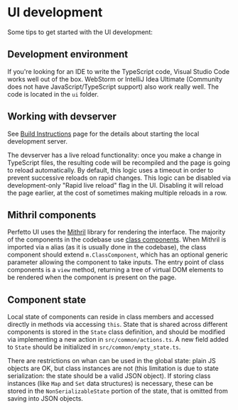 # UI development

Some tips to get started with the UI development:

## Development environment

If you're looking for an IDE to write the TypeScript code, Visual Studio Code
works well out of the box. WebStorm or IntelliJ Idea Ultimate (Community does
not have JavaScript/TypeScript support) also work really well. The code is
located in the `ui` folder.

## Working with devserver

See [Build Instructions](build-instructions.md) page for the details about
starting the local development server.

The devserver has a live reload functionality: once you make a change in
TypeScript files, the resulting code will be recompiled and the page is going to
reload automatically. By default, this logic uses a timeout in order to prevent
successive reloads on rapid changes. This logic can be disabled via
development-only "Rapid live reload" flag in the UI. Disabling it will reload
the page earlier, at the cost of sometimes making multiple reloads in a row.

## Mithril components

Perfetto UI uses the [Mithril](https://mithril.js.org/) library for rendering
the interface. The majority of the components in the codebase use
[class components](https://mithril.js.org/components.html#classes). When Mithril
is imported via `m` alias (as it is usually done in the codebase), the class
component should extend `m.ClassComponent`, which has an optional generic
parameter allowing the component to take inputs. The entry point of class
components is a `view` method, returning a tree of virtual DOM elements to be
rendered when the component is present on the page.

## Component state

Local state of components can reside in class members and accessed directly in
methods via accessing `this`. State that is shared across different components
is stored in the `State` class definition, and should be modified via
implementing a new action in `src/common/actions.ts`. A new field added to
`State` should be initialized in `src/common/empty_state.ts`.

There are restrictions on whan can be used in the global state: plain JS objects
are OK, but class instances are not (this limitation is due to state
serialization: the state should be a valid JSON object). If storing class
instances (like `Map` and `Set` data structures) is necessary, these can be
stored in the `NonSerializableState` portion of the state, that is omitted from
saving into JSON objects.
